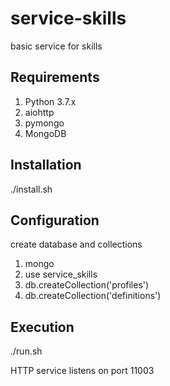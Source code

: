 # service-skills
basic service for skills

## Requirements
1. Python 3.7.x
2. aiohttp
3. pymongo
4. MongoDB

## Installation
./install.sh

## Configuration
create database and collections
1. mongo
2. use service_skills
3. db.createCollection('profiles')
4. db.createCollection('definitions')

## Execution
./run.sh

HTTP service listens on port 11003
